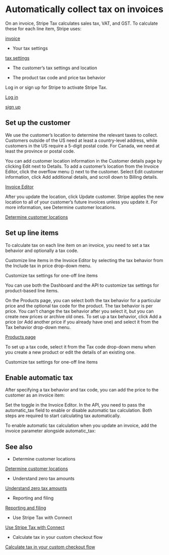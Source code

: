 # Automatically collect tax on invoices

On an invoice, Stripe Tax calculates sales tax, VAT, and GST. To calculate these for each line item, Stripe uses:

[invoice](/api/invoices)

- Your tax settings

[tax settings](https://dashboard.stripe.com/settings/tax)

- The customer’s tax settings and location

- The product tax code and price tax behavior

Log in or sign up for Stripe to activate Stripe Tax.

[Log in](https://dashboard.stripe.com/settings/tax)

[sign up](https://dashboard.stripe.com/register)

## Set up the customer

We use the customer’s location to determine the relevant taxes to collect. Customers outside of the US need at least a country-level address, while customers in the US require a 5-digit postal code. For Canada, we need at least the province or postal code.

You can add customer location information in the Customer details page by clicking Edit next to Details. To add a customer’s location from the Invoice Editor, click the overflow menu () next to the customer. Select Edit customer information, click Add additional details, and scroll down to Billing details.

[Invoice Editor](https://dashboard.stripe.com/invoices/create)

After you update the location, click Update customer. Stripe applies the new location to all of your customer’s future invoices unless you update it. For more information, see Determine customer locations.

[Determine customer locations](/tax/customer-locations)

## Set up line items

To calculate tax on each line item on an invoice, you need to set a tax behavior and optionally a tax code.

Customize line items in the Invoice Editor by selecting the tax behavior from the Include tax in price drop-down menu.

Customize tax settings for one-off line items

You can use both the Dashboard and the API to customize tax settings for product-based line items.

On the Products page, you can select both the tax behavior for a particular price and the optional tax code for the product. The tax behavior is per price. You can’t change the tax behavior after you select it, but you can create new prices or archive old ones. To set up a tax behavior, click Add a price (or Add another price if you already have one) and select it from the Tax behavior drop-down menu.

[Products page](https://dashboard.stripe.com/products)

To set up a tax code, select it from the Tax code drop-down menu when you create a new product or edit the details of an existing one.

Customize tax settings for one-off line items

## Enable automatic tax

After specifying a tax behavior and tax code, you can add the price to the customer as an invoice item:

Set the toggle in the Invoice Editor. In the API, you need to pass the automatic_tax field to enable or disable automatic tax calculation. Both steps are required to start calculating tax automatically.

To enable automatic tax calculation when you update an invoice, add the invoice parameter alongside automatic_tax:

## See also

- Determine customer locations

[Determine customer locations](/tax/customer-locations)

- Understand zero tax amounts

[Understand zero tax amounts](/tax/zero-tax)

- Reporting and filing

[Reporting and filing](/tax/reports)

- Use Stripe Tax with Connect

[Use Stripe Tax with Connect](/tax/connect)

- Calculate tax in your custom checkout flow

[Calculate tax in your custom checkout flow](/tax/custom)
